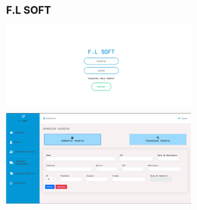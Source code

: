 # F.L SOFT

![Tela de Login](https://github.com/oliveiradeflavio/front-back-end/blob/main/flsoft/imagens/login.png)

![Tela Gerenciar Usuário](https://github.com/oliveiradeflavio/front-back-end/blob/main/flsoft/imagens/gerenciar-usuario.png)